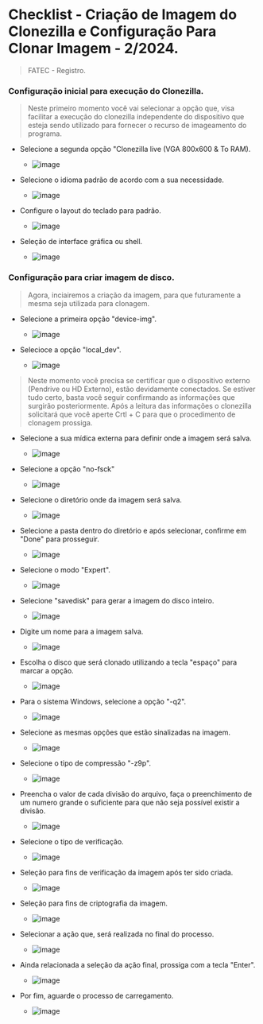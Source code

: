 <h1>Checklist - Criação de Imagem do Clonezilla e Configuração Para Clonar Imagem - 2/2024.</h1>

> FATEC - Registro.

### Configuração inicial para execução do Clonezilla.
> Neste primeiro momento você vai selecionar a opção que, visa facilitar a execução do clonezilla independente do dispositivo que esteja sendo utilizado para fornecer o recurso de imageamento do programa.
    
  + Selecione a segunda opção "Clonezilla live (VGA 800x600 & To RAM).
    + ![image](https://github.com/user-attachments/assets/1cb93ae4-b286-4e07-90fa-4bfb6359fd51)

  + Selecione o idioma padrão de acordo com a sua necessidade.
    + ![image](https://github.com/user-attachments/assets/cc2e148c-d99f-4e4d-a92b-db7fe0f07a8f)

  + Configure o layout do teclado para padrão.
    + ![image](https://github.com/user-attachments/assets/a07e563b-95c8-4b63-b769-0c917079558c)
   
  + Seleção de interface gráfica ou shell.
    + ![image](https://github.com/user-attachments/assets/81abbf41-3951-4ea6-a4aa-5b5fc3931684)

### Configuração para criar imagem de disco.
> Agora, inciairemos a criação da imagem, para que futuramente a mesma seja utilizada para clonagem.

  + Selecione a primeira opção "device-img".
    + ![image](https://github.com/user-attachments/assets/b367b241-5a2a-4256-b3c7-b552b7e18c69)
   
  + Selecioce a opção "local_dev".
    + ![image](https://github.com/user-attachments/assets/5d2e8e7b-3933-43d8-bd86-0282d290f27f)

> Neste momento você precisa se certificar que o dispositivo externo (Pendrive ou HD Externo), estão devidamente conectados. Se estiver tudo certo, basta você seguir confirmando as informações que surgirão posteriormente. Após a leitura das informações o clonezilla solicitará que você aperte Crtl + C para que o procedimento de clonagem prossiga.

  + Selecione a sua mídica externa para definir onde a imagem será salva.
    + ![image](https://github.com/user-attachments/assets/cfd54f99-e219-4cf7-8826-b688d520993b)
   
  + Selecione a opção "no-fsck"
    + ![image](https://github.com/user-attachments/assets/c6a303f5-6044-4638-a74c-b35567f28ee0)
   
  + Selecione o diretório onde da imagem será salva.
    + ![image](https://github.com/user-attachments/assets/206c4ba6-0640-4b7c-bb46-5d81865497d4)
   
  + Selecione a pasta dentro do diretório e após selecionar, confirme em "Done" para prosseguir.
    + ![image](https://github.com/user-attachments/assets/71068890-826f-4f47-8495-acc55407a2b4)
   
  + Selecione o modo "Expert".
    + ![image](https://github.com/user-attachments/assets/9721a1b4-ed72-4f6c-a705-18cfa814886f)
   
  + Selecione "savedisk" para gerar a imagem do disco inteiro.
    + ![image](https://github.com/user-attachments/assets/4cdd260b-a0a8-43f1-ae76-5df6ca3132a5)
   
  + Digite um nome para a imagem salva.
    + ![image](https://github.com/user-attachments/assets/7e6dcda9-0a18-4c94-bab0-ffb43baf076d)
   
  + Escolha o disco que será clonado utilizando a tecla "espaço" para marcar a opção.
    + ![image](https://github.com/user-attachments/assets/7f2f5e45-94fe-4f28-9ed6-199ac944d1fa)
   
  + Para o sistema Windows, selecione a opção "-q2".
    + ![image](https://github.com/user-attachments/assets/6fb255bd-7c28-4ab7-bd64-d9bd97ea2367)
   
  + Selecione as mesmas opções que estão sinalizadas na imagem.
    + ![image](https://github.com/user-attachments/assets/bda9bb24-8155-473b-8146-e035a9ef4543)
   
  + Selecione o tipo de compressão "-z9p".
    + ![image](https://github.com/user-attachments/assets/d309de27-daaa-42ab-99bd-cae19e230240)
   
  + Preencha o valor de cada divisão do arquivo, faça o preenchimento de um numero grande o suficiente para que não seja possível existir a divisão.
    + ![image](https://github.com/user-attachments/assets/402b81d6-2283-4ad5-b053-255c1a53aaab)

  + Selecione o tipo de verificação.
    + ![image](https://github.com/user-attachments/assets/e9e0330d-370f-47b2-bfbd-a5210689025a)
   
  + Seleção para fins de verificação da imagem após ter sido criada.
    + ![image](https://github.com/user-attachments/assets/8e541334-f2ae-4e8d-ba2e-3e6b51c71b49)
   
  + Seleção para fins de criptografia da imagem.
    + ![image](https://github.com/user-attachments/assets/fc950ea1-fa9d-4db9-81a7-6f848b12cf8d)
   
  + Selecionar a ação que, será realizada no final do processo.
    + ![image](https://github.com/user-attachments/assets/36cb2957-afe0-4925-862d-e67b776f45d4)
   
  + Ainda relacionada a seleção da ação final, prossiga com a tecla "Enter".
    + ![image](https://github.com/user-attachments/assets/a55f6ae4-4083-4c3c-9f61-5293a6b36bbd)
   
  + Por fim, aguarde o processo de carregamento.
    + ![image](https://github.com/user-attachments/assets/e7d61d76-8352-4251-aba7-94b2ce23bd42)
